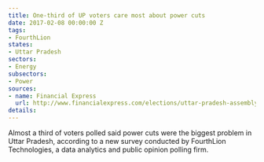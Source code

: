 ```yaml
---
title: One-third of UP voters care most about power cuts
date: 2017-02-08 00:00:00 Z
tags:
- FourthLion
states:
- Uttar Pradesh
sectors:
- Energy
subsectors:
- Power
sources:
- name: Financial Express
  url: http://www.financialexpress.com/elections/uttar-pradesh-assembly-elections-2017/uttar-pradesh-polls-third-of-voters-cite-power-cuts-as-top-election-issue/539555/
details: 
---
```


Almost a third of voters polled said power cuts were the biggest problem in Uttar Pradesh, according to a new survey conducted by FourthLion Technologies, a data analytics and public opinion polling firm.
